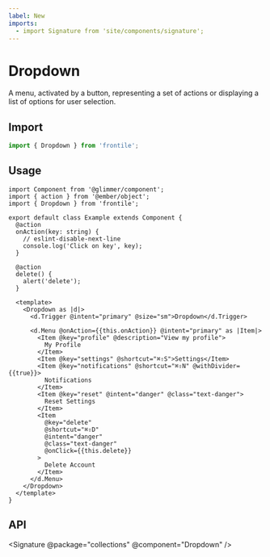 ```yaml
---
label: New
imports:
  - import Signature from 'site/components/signature';
---
```

# Dropdown

A menu, activated by a button, representing a set of actions or displaying a list of options for user selection.

## Import 

```js
import { Dropdown } from 'frontile';
```

## Usage


```gts preview
import Component from '@glimmer/component';
import { action } from '@ember/object';
import { Dropdown } from 'frontile';

export default class Example extends Component {
  @action
  onAction(key: string) {
    // eslint-disable-next-line
    console.log('Click on key', key);
  }

  @action
  delete() {
    alert('delete');
  }

  <template>
    <Dropdown as |d|>
      <d.Trigger @intent="primary" @size="sm">Dropdown</d.Trigger>

      <d.Menu @onAction={{this.onAction}} @intent="primary" as |Item|>
        <Item @key="profile" @description="View my profile">
          My Profile
        </Item>
        <Item @key="settings" @shortcut="⌘⇧S">Settings</Item>
        <Item @key="notifications" @shortcut="⌘⇧N" @withDivider={{true}}>
          Notifications
        </Item>
        <Item @key="reset" @intent="danger" @class="text-danger">
          Reset Settings
        </Item>
        <Item
          @key="delete"
          @shortcut="⌘⇧D"
          @intent="danger"
          @class="text-danger"
          @onClick={{this.delete}}
        >
          Delete Account
        </Item>
      </d.Menu>
    </Dropdown>
  </template>
}
```

## API

<Signature @package="collections" @component="Dropdown" />
